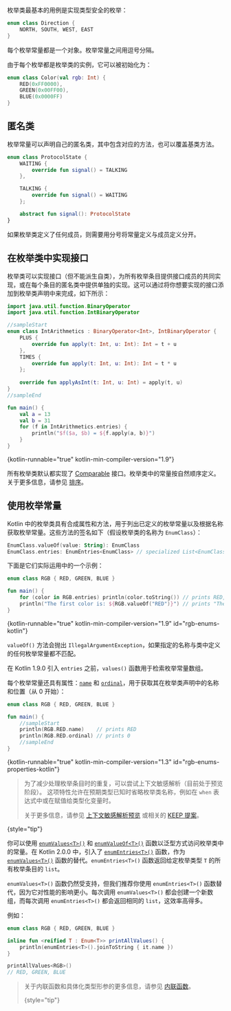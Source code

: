 [//]: # (title: 枚举类)

枚举类最基本的用例是实现类型安全的枚举：

```kotlin
enum class Direction {
    NORTH, SOUTH, WEST, EAST
}
```
每个枚举常量都是一个对象。枚举常量之间用逗号分隔。

由于每个枚举都是枚举类的实例，它可以被初始化为：

```kotlin
enum class Color(val rgb: Int) {
    RED(0xFF0000),
    GREEN(0x00FF00),
    BLUE(0x0000FF)
}
```

## 匿名类

枚举常量可以声明自己的匿名类，其中包含对应的方法，也可以覆盖基类方法。

```kotlin
enum class ProtocolState {
    WAITING {
        override fun signal() = TALKING
    },

    TALKING {
        override fun signal() = WAITING
    };

    abstract fun signal(): ProtocolState
}
```

如果枚举类定义了任何成员，则需要用分号将常量定义与成员定义分开。

## 在枚举类中实现接口

枚举类可以实现接口（但不能派生自类），为所有枚举条目提供接口成员的共同实现，或在每个条目的匿名类中提供单独的实现。这可以通过将你想要实现的接口添加到枚举类声明中来完成，如下所示：

```kotlin
import java.util.function.BinaryOperator
import java.util.function.IntBinaryOperator

//sampleStart
enum class IntArithmetics : BinaryOperator<Int>, IntBinaryOperator {
    PLUS {
        override fun apply(t: Int, u: Int): Int = t + u
    },
    TIMES {
        override fun apply(t: Int, u: Int): Int = t * u
    };
    
    override fun applyAsInt(t: Int, u: Int) = apply(t, u)
}
//sampleEnd

fun main() {
    val a = 13
    val b = 31
    for (f in IntArithmetics.entries) {
        println("$f($a, $b) = ${f.apply(a, b)}")
    }
}
```
{kotlin-runnable="true" kotlin-min-compiler-version="1.9"}

所有枚举类默认都实现了 [Comparable](https://kotlinlang.org/api/latest/jvm/stdlib/kotlin/-comparable/index.html) 接口。枚举类中的常量按自然顺序定义。关于更多信息，请参见 [排序](collection-ordering.md)。

## 使用枚举常量

Kotlin 中的枚举类具有合成属性和方法，用于列出已定义的枚举常量以及根据名称获取枚举常量。这些方法的签名如下（假设枚举类的名称为 `EnumClass`）：

```kotlin
EnumClass.valueOf(value: String): EnumClass
EnumClass.entries: EnumEntries<EnumClass> // specialized List<EnumClass>
```

下面是它们实际运用中的一个示例：

```kotlin
enum class RGB { RED, GREEN, BLUE }

fun main() {
    for (color in RGB.entries) println(color.toString()) // prints RED, GREEN, BLUE
    println("The first color is: ${RGB.valueOf("RED")}") // prints "The first color is: RED"
}
```
{kotlin-runnable="true" kotlin-min-compiler-version="1.9" id="rgb-enums-kotlin"}

`valueOf()` 方法会抛出 `IllegalArgumentException`，如果指定的名称与类中定义的任何枚举常量都不匹配。

在 Kotlin 1.9.0 引入 `entries` 之前，`values()` 函数用于检索枚举常量数组。

每个枚举常量还具有属性：[`name`](https://kotlinlang.org/api/latest/jvm/stdlib/kotlin/-enum/name.html) 和 [`ordinal`](https://kotlinlang.org/api/latest/jvm/stdlib/kotlin/-enum/ordinal.html)，用于获取其在枚举类声明中的名称和位置（从 0 开始）：

```kotlin
enum class RGB { RED, GREEN, BLUE }

fun main() {
    //sampleStart
    println(RGB.RED.name)    // prints RED
    println(RGB.RED.ordinal) // prints 0
    //sampleEnd
}
```
{kotlin-runnable="true" kotlin-min-compiler-version="1.3" id="rgb-enums-properties-kotlin"}

> 为了减少处理枚举条目时的重复，可以尝试上下文敏感解析（目前处于预览阶段）。
> 这项特性允许在预期类型已知时省略枚举类名称，例如在 `when` 表达式中或在赋值给类型化变量时。
>
> 关于更多信息，请参见 [上下文敏感解析预览](whatsnew22.md#preview-of-context-sensitive-resolution) 或相关的 [KEEP 提案](https://github.com/Kotlin/KEEP/blob/improved-resolution-expected-type/proposals/context-sensitive-resolution.md)。
>
{style="tip"}

你可以使用 [`enumValues<T>()`](https://kotlinlang.org/api/latest/jvm/stdlib/kotlin/enum-values.html) 和 [`enumValueOf<T>()`](https://kotlinlang.org/api/latest/jvm/stdlib/kotlin/enum-value-of.html) 函数以泛型方式访问枚举类中的常量。在 Kotlin 2.0.0 中，引入了 [`enumEntries<T>()`](https://kotlinlang.org/api/latest/jvm/stdlib/kotlin.enums/enum-entries.html) 函数，作为 [`enumValues<T>()`](https://kotlinlang.org/api/latest/jvm/stdlib/kotlin/enum-values.html) 函数的替代。`enumEntries<T>()` 函数返回给定枚举类型 `T` 的所有枚举条目的 `list`。

`enumValues<T>()` 函数仍然受支持，但我们推荐你使用 `enumEntries<T>()` 函数替代，因为它对性能的影响更小。每次调用 `enumValues<T>()` 都会创建一个新数组，而每次调用 `enumEntries<T>()` 都会返回相同的 `list`，这效率高得多。

例如：

```kotlin
enum class RGB { RED, GREEN, BLUE }

inline fun <reified T : Enum<T>> printAllValues() {
    println(enumEntries<T>().joinToString { it.name })
}

printAllValues<RGB>() 
// RED, GREEN, BLUE
```
> 关于内联函数和具体化类型形参的更多信息，请参见 [内联函数](inline-functions.md)。
>
> {style="tip"}